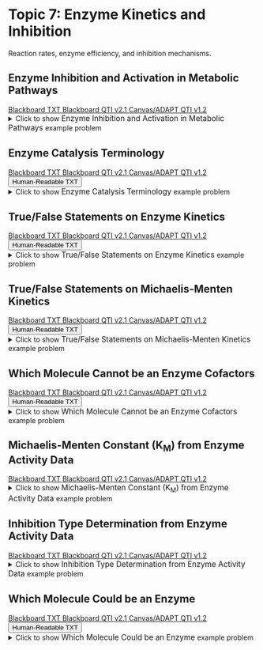 # Topic 7: Enzyme Kinetics and Inhibition

Reaction rates, enzyme efficiency, and inhibition mechanisms.

## Enzyme Inhibition and Activation in Metabolic Pathways

<div id="BCHM355-metabolic_pathway_inhibitor-button-container" class="button-container">
<a class="md-button custom-button bb_text" href="bbq-BCHM355-metabolic_pathway_inhibitor-questions.txt" download title="Download bbq-BCHM355-metabolic_pathway_inhibitor-questions.txt" aria-label="Click to download the Blackboard TXT file (bbq-BCHM355-metabolic_pathway_inhibitor-questions.txt)">
    <i class="fa fa-download"></i>Blackboard TXT
</a>
<a class="md-button custom-button bb_qti" href="downloads/blackboard_qti_v2_1-BCHM355-metabolic_pathway_inhibitor.zip" download title="Download blackboard_qti_v2_1-BCHM355-metabolic_pathway_inhibitor.zip" aria-label="Click to download the Blackboard QTI v2.1 file (blackboard_qti_v2_1-BCHM355-metabolic_pathway_inhibitor.zip)">
    <i class="fa fa-download"></i>Blackboard QTI v2.1
</a>
<a class="md-button custom-button canvas_qti" href="downloads/canvas_qti_v1_2-BCHM355-metabolic_pathway_inhibitor.zip" download title="Download canvas_qti_v1_2-BCHM355-metabolic_pathway_inhibitor.zip" aria-label="Click to download the Canvas/ADAPT QTI v1.2 file (canvas_qti_v1_2-BCHM355-metabolic_pathway_inhibitor.zip)">
    <i class="fa fa-download"></i>Canvas/ADAPT QTI v1.2
</a>
</div><details>
  <summary>Click 
    <span style='font-weight: normal;'>
       to show
    </span>
    <span style='font-size: 1.1em; color: var(--md-primary-fg-color--dark)'>
      Enzyme Inhibition and Activation in Metabolic Pathways
    </span>
    <span style='font-weight: normal;'>
      example problem
    </span>
  </summary>
  {% include "biochemistry/topic07/downloads/selftest-BCHM355-metabolic_pathway_inhibitor.html" %}

</details>


## Enzyme Catalysis Terminology

<div id="MC-enzyme_terminology-button-container" class="button-container">
<a class="md-button custom-button bb_text" href="bbq-MC-enzyme_terminology-questions.txt" download title="Download bbq-MC-enzyme_terminology-questions.txt" aria-label="Click to download the Blackboard TXT file (bbq-MC-enzyme_terminology-questions.txt)">
    <i class="fa fa-download"></i>Blackboard TXT
</a>
<a class="md-button custom-button bb_qti" href="downloads/blackboard_qti_v2_1-MC-enzyme_terminology.zip" download title="Download blackboard_qti_v2_1-MC-enzyme_terminology.zip" aria-label="Click to download the Blackboard QTI v2.1 file (blackboard_qti_v2_1-MC-enzyme_terminology.zip)">
    <i class="fa fa-download"></i>Blackboard QTI v2.1
</a>
<a class="md-button custom-button canvas_qti" href="downloads/canvas_qti_v1_2-MC-enzyme_terminology.zip" download title="Download canvas_qti_v1_2-MC-enzyme_terminology.zip" aria-label="Click to download the Canvas/ADAPT QTI v1.2 file (canvas_qti_v1_2-MC-enzyme_terminology.zip)">
    <i class="fa fa-download"></i>Canvas/ADAPT QTI v1.2
</a>
<button class="md-button custom-button human_read" onclick="window.open('downloads/human_readable-MC-enzyme_terminology.html', '_blank')" title="View human_readable-MC-enzyme_terminology.html" aria-label="Click to view the Human-Readable TXT file (human_readable-MC-enzyme_terminology.html)">
    <i class="fa fa-eye"></i> Human-Readable TXT
</button>
</div><details>
  <summary>Click 
    <span style='font-weight: normal;'>
       to show
    </span>
    <span style='font-size: 1.1em; color: var(--md-primary-fg-color--dark)'>
      Enzyme Catalysis Terminology
    </span>
    <span style='font-weight: normal;'>
      example problem
    </span>
  </summary>
  {% include "biochemistry/topic07/downloads/selftest-MC-enzyme_terminology.html" %}

</details>


## True/False Statements on Enzyme Kinetics

<div id="TF-enzyme_equilibrium-button-container" class="button-container">
<a class="md-button custom-button bb_text" href="bbq-TF-enzyme_equilibrium-questions.txt" download title="Download bbq-TF-enzyme_equilibrium-questions.txt" aria-label="Click to download the Blackboard TXT file (bbq-TF-enzyme_equilibrium-questions.txt)">
    <i class="fa fa-download"></i>Blackboard TXT
</a>
<a class="md-button custom-button bb_qti" href="downloads/blackboard_qti_v2_1-TF-enzyme_equilibrium.zip" download title="Download blackboard_qti_v2_1-TF-enzyme_equilibrium.zip" aria-label="Click to download the Blackboard QTI v2.1 file (blackboard_qti_v2_1-TF-enzyme_equilibrium.zip)">
    <i class="fa fa-download"></i>Blackboard QTI v2.1
</a>
<a class="md-button custom-button canvas_qti" href="downloads/canvas_qti_v1_2-TF-enzyme_equilibrium.zip" download title="Download canvas_qti_v1_2-TF-enzyme_equilibrium.zip" aria-label="Click to download the Canvas/ADAPT QTI v1.2 file (canvas_qti_v1_2-TF-enzyme_equilibrium.zip)">
    <i class="fa fa-download"></i>Canvas/ADAPT QTI v1.2
</a>
<button class="md-button custom-button human_read" onclick="window.open('downloads/human_readable-TF-enzyme_equilibrium.html', '_blank')" title="View human_readable-TF-enzyme_equilibrium.html" aria-label="Click to view the Human-Readable TXT file (human_readable-TF-enzyme_equilibrium.html)">
    <i class="fa fa-eye"></i> Human-Readable TXT
</button>
</div><details>
  <summary>Click 
    <span style='font-weight: normal;'>
       to show
    </span>
    <span style='font-size: 1.1em; color: var(--md-primary-fg-color--dark)'>
      True/False Statements on Enzyme Kinetics
    </span>
    <span style='font-weight: normal;'>
      example problem
    </span>
  </summary>
  {% include "biochemistry/topic07/downloads/selftest-TF-enzyme_equilibrium.html" %}

</details>


## True/False Statements on Michaelis-Menten Kinetics

<div id="TF-m-m_kinetics-button-container" class="button-container">
<a class="md-button custom-button bb_text" href="bbq-TF-m-m_kinetics-questions.txt" download title="Download bbq-TF-m-m_kinetics-questions.txt" aria-label="Click to download the Blackboard TXT file (bbq-TF-m-m_kinetics-questions.txt)">
    <i class="fa fa-download"></i>Blackboard TXT
</a>
<a class="md-button custom-button bb_qti" href="downloads/blackboard_qti_v2_1-TF-m-m_kinetics.zip" download title="Download blackboard_qti_v2_1-TF-m-m_kinetics.zip" aria-label="Click to download the Blackboard QTI v2.1 file (blackboard_qti_v2_1-TF-m-m_kinetics.zip)">
    <i class="fa fa-download"></i>Blackboard QTI v2.1
</a>
<a class="md-button custom-button canvas_qti" href="downloads/canvas_qti_v1_2-TF-m-m_kinetics.zip" download title="Download canvas_qti_v1_2-TF-m-m_kinetics.zip" aria-label="Click to download the Canvas/ADAPT QTI v1.2 file (canvas_qti_v1_2-TF-m-m_kinetics.zip)">
    <i class="fa fa-download"></i>Canvas/ADAPT QTI v1.2
</a>
<button class="md-button custom-button human_read" onclick="window.open('downloads/human_readable-TF-m-m_kinetics.html', '_blank')" title="View human_readable-TF-m-m_kinetics.html" aria-label="Click to view the Human-Readable TXT file (human_readable-TF-m-m_kinetics.html)">
    <i class="fa fa-eye"></i> Human-Readable TXT
</button>
</div><details>
  <summary>Click 
    <span style='font-weight: normal;'>
       to show
    </span>
    <span style='font-size: 1.1em; color: var(--md-primary-fg-color--dark)'>
      True/False Statements on Michaelis-Menten Kinetics
    </span>
    <span style='font-weight: normal;'>
      example problem
    </span>
  </summary>
  {% include "biochemistry/topic07/downloads/selftest-TF-m-m_kinetics.html" %}

</details>


## Which Molecule Cannot be an Enzyme Cofactors

<div id="enzyme_cofactors-button-container" class="button-container">
<a class="md-button custom-button bb_text" href="bbq-enzyme_cofactors-questions.txt" download title="Download bbq-enzyme_cofactors-questions.txt" aria-label="Click to download the Blackboard TXT file (bbq-enzyme_cofactors-questions.txt)">
    <i class="fa fa-download"></i>Blackboard TXT
</a>
<a class="md-button custom-button bb_qti" href="downloads/blackboard_qti_v2_1-enzyme_cofactors.zip" download title="Download blackboard_qti_v2_1-enzyme_cofactors.zip" aria-label="Click to download the Blackboard QTI v2.1 file (blackboard_qti_v2_1-enzyme_cofactors.zip)">
    <i class="fa fa-download"></i>Blackboard QTI v2.1
</a>
<a class="md-button custom-button canvas_qti" href="downloads/canvas_qti_v1_2-enzyme_cofactors.zip" download title="Download canvas_qti_v1_2-enzyme_cofactors.zip" aria-label="Click to download the Canvas/ADAPT QTI v1.2 file (canvas_qti_v1_2-enzyme_cofactors.zip)">
    <i class="fa fa-download"></i>Canvas/ADAPT QTI v1.2
</a>
<button class="md-button custom-button human_read" onclick="window.open('downloads/human_readable-enzyme_cofactors.html', '_blank')" title="View human_readable-enzyme_cofactors.html" aria-label="Click to view the Human-Readable TXT file (human_readable-enzyme_cofactors.html)">
    <i class="fa fa-eye"></i> Human-Readable TXT
</button>
</div><details>
  <summary>Click 
    <span style='font-weight: normal;'>
       to show
    </span>
    <span style='font-size: 1.1em; color: var(--md-primary-fg-color--dark)'>
      Which Molecule Cannot be an Enzyme Cofactors
    </span>
    <span style='font-weight: normal;'>
      example problem
    </span>
  </summary>
  {% include "biochemistry/topic07/downloads/selftest-enzyme_cofactors.html" %}

</details>


## Michaelis-Menten Constant (K<sub>M</sub>) from Enzyme Activity Data

<div id="michaelis_menten_table-Km-button-container" class="button-container">
<a class="md-button custom-button bb_text" href="bbq-michaelis_menten_table-Km-questions.txt" download title="Download bbq-michaelis_menten_table-Km-questions.txt" aria-label="Click to download the Blackboard TXT file (bbq-michaelis_menten_table-Km-questions.txt)">
    <i class="fa fa-download"></i>Blackboard TXT
</a>
<a class="md-button custom-button bb_qti" href="downloads/blackboard_qti_v2_1-michaelis_menten_table-Km.zip" download title="Download blackboard_qti_v2_1-michaelis_menten_table-Km.zip" aria-label="Click to download the Blackboard QTI v2.1 file (blackboard_qti_v2_1-michaelis_menten_table-Km.zip)">
    <i class="fa fa-download"></i>Blackboard QTI v2.1
</a>
<a class="md-button custom-button canvas_qti" href="downloads/canvas_qti_v1_2-michaelis_menten_table-Km.zip" download title="Download canvas_qti_v1_2-michaelis_menten_table-Km.zip" aria-label="Click to download the Canvas/ADAPT QTI v1.2 file (canvas_qti_v1_2-michaelis_menten_table-Km.zip)">
    <i class="fa fa-download"></i>Canvas/ADAPT QTI v1.2
</a>
</div><details>
  <summary>Click 
    <span style='font-weight: normal;'>
       to show
    </span>
    <span style='font-size: 1.1em; color: var(--md-primary-fg-color--dark)'>
      Michaelis-Menten Constant (K<sub>M</sub>) from Enzyme Activity Data
    </span>
    <span style='font-weight: normal;'>
      example problem
    </span>
  </summary>
  {% include "biochemistry/topic07/downloads/selftest-michaelis_menten_table-Km.html" %}

</details>


## Inhibition Type Determination from Enzyme Activity Data

<div id="michaelis_menten_table-inhibition-button-container" class="button-container">
<a class="md-button custom-button bb_text" href="bbq-michaelis_menten_table-inhibition-questions.txt" download title="Download bbq-michaelis_menten_table-inhibition-questions.txt" aria-label="Click to download the Blackboard TXT file (bbq-michaelis_menten_table-inhibition-questions.txt)">
    <i class="fa fa-download"></i>Blackboard TXT
</a>
<a class="md-button custom-button bb_qti" href="downloads/blackboard_qti_v2_1-michaelis_menten_table-inhibition.zip" download title="Download blackboard_qti_v2_1-michaelis_menten_table-inhibition.zip" aria-label="Click to download the Blackboard QTI v2.1 file (blackboard_qti_v2_1-michaelis_menten_table-inhibition.zip)">
    <i class="fa fa-download"></i>Blackboard QTI v2.1
</a>
<a class="md-button custom-button canvas_qti" href="downloads/canvas_qti_v1_2-michaelis_menten_table-inhibition.zip" download title="Download canvas_qti_v1_2-michaelis_menten_table-inhibition.zip" aria-label="Click to download the Canvas/ADAPT QTI v1.2 file (canvas_qti_v1_2-michaelis_menten_table-inhibition.zip)">
    <i class="fa fa-download"></i>Canvas/ADAPT QTI v1.2
</a>
</div><details>
  <summary>Click 
    <span style='font-weight: normal;'>
       to show
    </span>
    <span style='font-size: 1.1em; color: var(--md-primary-fg-color--dark)'>
      Inhibition Type Determination from Enzyme Activity Data
    </span>
    <span style='font-weight: normal;'>
      example problem
    </span>
  </summary>
  {% include "biochemistry/topic07/downloads/selftest-michaelis_menten_table-inhibition.html" %}

</details>


## Which Molecule Could be an Enzyme

<div id="which_enzyme-button-container" class="button-container">
<a class="md-button custom-button bb_text" href="bbq-which_enzyme-questions.txt" download title="Download bbq-which_enzyme-questions.txt" aria-label="Click to download the Blackboard TXT file (bbq-which_enzyme-questions.txt)">
    <i class="fa fa-download"></i>Blackboard TXT
</a>
<a class="md-button custom-button bb_qti" href="downloads/blackboard_qti_v2_1-which_enzyme.zip" download title="Download blackboard_qti_v2_1-which_enzyme.zip" aria-label="Click to download the Blackboard QTI v2.1 file (blackboard_qti_v2_1-which_enzyme.zip)">
    <i class="fa fa-download"></i>Blackboard QTI v2.1
</a>
<a class="md-button custom-button canvas_qti" href="downloads/canvas_qti_v1_2-which_enzyme.zip" download title="Download canvas_qti_v1_2-which_enzyme.zip" aria-label="Click to download the Canvas/ADAPT QTI v1.2 file (canvas_qti_v1_2-which_enzyme.zip)">
    <i class="fa fa-download"></i>Canvas/ADAPT QTI v1.2
</a>
<button class="md-button custom-button human_read" onclick="window.open('downloads/human_readable-which_enzyme.html', '_blank')" title="View human_readable-which_enzyme.html" aria-label="Click to view the Human-Readable TXT file (human_readable-which_enzyme.html)">
    <i class="fa fa-eye"></i> Human-Readable TXT
</button>
</div><details>
  <summary>Click 
    <span style='font-weight: normal;'>
       to show
    </span>
    <span style='font-size: 1.1em; color: var(--md-primary-fg-color--dark)'>
      Which Molecule Could be an Enzyme
    </span>
    <span style='font-weight: normal;'>
      example problem
    </span>
  </summary>
  {% include "biochemistry/topic07/downloads/selftest-which_enzyme.html" %}

</details>



